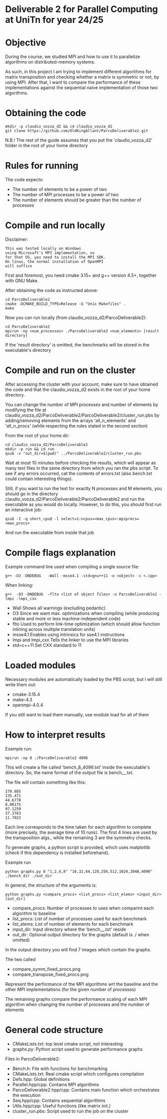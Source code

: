 # Deliverable 2 for Parallel Computing at UniTn for year 24/25

# Objective

During the course, we studied MPI and how to use it to 
parallelize algorithms on distributed-memory systems.

As such, in this project I am trying to implement different
algorithms for matrix transposition and checking whether a
matrix is symmetric or not, by using MPI. After that, 
I want to compare the performance of these implementations
against the sequential naive implementation of those
two algorithms.

# Obtaining the code

````
mkdir -p claudio_vozza_d2 && cd claudio_vozza_d2
git clone https://github.com/OldKingAllant/ParcoDeliverable2.git
````

N.B.! The rest of the guide assumes that you put the 
'claudio_vozza_d2' folder in the root of your home
directory

# Rules for running 

The code expects:
- The number of elements to be a power of two
- The number of MPI processes to be a power of two
- The number of elements should be greater than the number of processes

# Compile and run locally

Disclaimer: 
````
This was tested locally on Windows
using Microsoft's MPI implementation, so
for that OS, you need to install the MPI SDK.
On linux, the normal installation of OpenMPI
will suffice
````

First and foremost, you need cmake 3.15+ and g++
version 4.5+, together with GNU Make. 

After obtaining the code as instructed above:
````
cd ParcoDeliverable2
cmake -DCMAKE_BUILD_TYPE=Release -G "Unix Makefiles" .
make 
````

Now you can run locally (from claudio_vozza_d2/ParcoDeliverable2):
````
cd ParcoDeliverable2
mpirun -np <num_processes> ./ParcoDeliverable2 <num_elements> [result directory]
````

If the 'result directory' is omitted, the benchmarks will
be stored in the executable's directory

# Compile and run on the cluster

After accessing the cluster with your account, make
sure to have obtained the code and that the 
claudio_vozza_d2 exists in the root
of your home directory.

You can change the number of MPI processes
and number of elements by modifying the file at
claudio_vozza_d2/ParcoDeliverable2/ParcoDeliverable2/cluster_run.pbs
by adding/removing elements from the arrays
'all_n_elements' and 'all_n_procs' (while
respecting the rules stated in the second section)

From the root of your home dir:

````
cd claudio_vozza_d2/ParcoDeliverable2
mkdir -p run && cd run
qsub -v "out_dir=$(pwd)" ../ParcoDeliverable2/cluster_run.pbs
````

Wait at most 10 minutes before checking the results, 
which will appear as many text files in the same
directory from which you ran the pbs script. To see
if any errors occurred, cat the contents of
errors.txt (also bench.txt could contain
interesting things).

Still, if you want to run the test for exactly N processes
and M elements, you should go in the directory 
claudio_vozza_d2/ParcoDeliverable2/ParcoDeliverable2
and run the executable as you would do locally.
However, to do this, you should first run an interactive job:
````
qsub -I -q short_cpuQ -l select=1:ncpus=<max_cpus>:mpiprocs=<max_procs>
````
And run the executable from inside that job

# Compile flags explanation

Example command line used when compiling a single source file:
````
g++ -O3 -DNDEBUG   -Wall -msse4.1 -std=gnu++11 -o <object> -c <.cpp>
````

When linking:
````
g++  -O3 -DNDEBUG  -flto <list of object files> -o ParcoDeliverable2 -lmpi -lmpi_cxx
````

- Wall Shows all warnings (excluding pedantic)
- O3 Since we want max. optimizations when compiling (while
  producing stable and more or less machine-independent code)
- flto Used to perform link-time optimization (which should allow
  function inlining across multiple translation units)
- msse4.1 Enables using intrinsics for sse4.1 instructions
- lmpi and lmpi_cxx Tells the linker to use the MPI libraries
- std=c++11 Set CXX standard to 11

# Loaded modules

Necessary modules are automatically loaded by the PBS
script, but I will still write them out:
- cmake-3.15.4
- make-4.3
- openmpi-4.0.4

If you still want to load them manually, use
module load <name> for all of them

# How to interpret results

Example run:
````
mpirun -np 8 ./ParcoDeliverable2 4096
````

This will create a file called 'bench_8_4096.txt' 
inside the executable's directory.
So, the name format of the output file 
is bench_<procs>_<elems>.txt. 

The file will contain something like this:
````
270.885
135.471
44.6778
8.06175
97.1259
37.3783
11.7023
````

Each line corresponds to the time taken for
each algorithm to complete (more precisely, the average
time of 10 runs). 
The first 4 lines are used by the transposition
algs., while the remaining 3 are
the symmetry checks. 

To generate graphs, a python script is provided, which uses 
matplotlib (check if this dependency is installed beforehand).

Example run
````
python graphs.py 8 "1,2,4,8" "16,32,64,128,256,512,1024,2048,4096" ./bench_dir ./out_dir
````

In general, the structure of the arguments is:
````
python graphs.py <compare_procs> <list_procs> <list_elems> <input_dir> [out_dir]
````

- compare_procs: Number of processes to uses when comparint each algorithm to baseline
- list_procs: List of number of processes used for each benchmark
- list_elems: List of number of elements for each benchmark
- input_dir: Input directory where the 'bench_<procs>_<elems>.txt' reside
- out_dir: Optional output directory for the graphs (default is ./ when omitted)

In the output directory you will find 7 images which contain the graphs.

The two called 
- compare_symm_fixed_procs.png
- compare_transpose_fixed_procs.png

Represent the performance of the MPI algorithms wrt the baseline and the
other MPI implementations (for the given number of processes)

The remaining graphs compare the performance
scaling of each MPI algorithm when changing
the number of processes and the number of elements

# General code structure
- CMakeLists.txt: top level cmake script, not interesting
- graphs.py: Python script used to generate performance graphs

Files in ParcoDeliverable2:
- Bench.h: File with functions for benchmarking
- CMakeLists.txt: Real cmake script which configures compilation
- Defs.hpp: Global definitions
- Parallel.hpp/cpp: Contains MPI algorithms
- ParcoDeliverable2.hpp/cpp: Contains main function which orchestrates the execution
- Seq.hpp/cpp: Contains sequential algorithms
- Utils.hpp/cpp: Useful functions (like matrix init.)
- cluster_run.pbs: Script used to run the job on the cluster